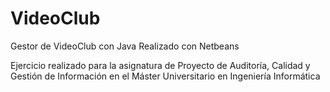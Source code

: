 # VideoClub
Gestor de VideoClub con Java
Realizado con Netbeans

Ejercicio realizado para la asignatura de Proyecto de Auditoría, Calidad y Gestión de Información en el Máster Universitario en Ingeniería Informática

